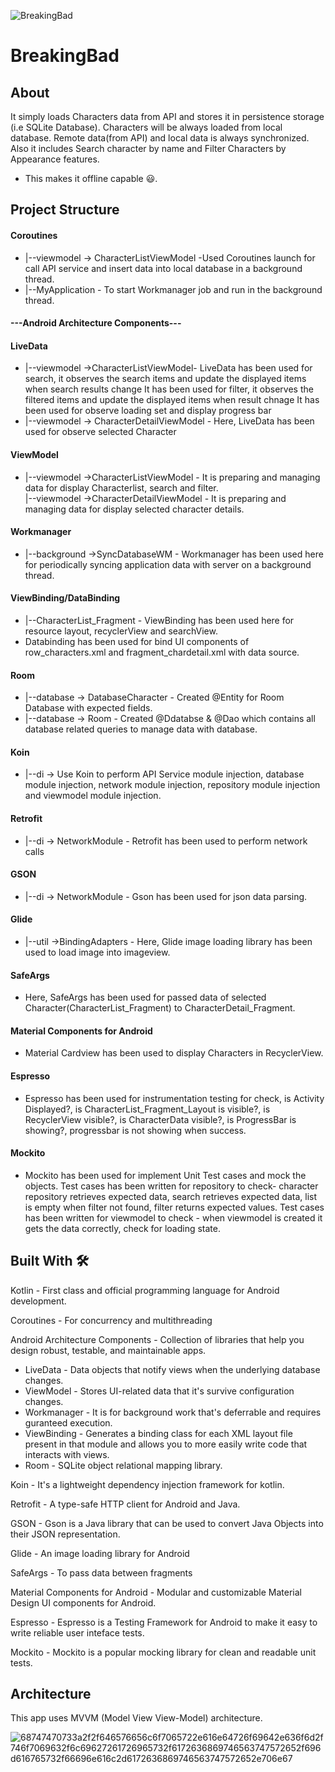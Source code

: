 ![BreakingBad](https://user-images.githubusercontent.com/58938625/91903261-db80ee00-ec9a-11ea-9298-f74beb959b6c.png)



# BreakingBad
## About
<p>It simply loads Characters data from API and stores it in persistence storage (i.e SQLite Database). Characters will be always loaded from local database. 
  Remote data(from API) and local data is always synchronized. Also it includes Search character by name and Filter Characters by Appearance features. </p>
  <ul>
  <li>This makes it offline capable 😃.</li>
  </ul>

## Project Structure
#### Coroutines
<ul>
  <li>|--viewmodel -> CharacterListViewModel -Used Coroutines launch for call API service and insert data into local database in a background thread. </li>
  <li>|--MyApplication - To start Workmanager job and run in the background thread.</li>
  </ul>
  
#### ---Android Architecture Components---

  #### LiveData 
  
  <ul>
  <li>|--viewmodel ->CharacterListViewModel- LiveData has been used for search, it observes the search items and update the displayed items when search results change  
    It has been used for filter, it observes the filtered items and update the displayed items when result chnage
    It has been used for observe loading set and display progress bar</li>
  <li>|--viewmodel -> CharacterDetailViewModel - Here, LiveData has been used for observe selected Character </li>
  </ul>
  
  #### ViewModel 
  <ul>
  <li>|--viewmodel ->CharacterListViewModel - It is preparing and managing data for display Characterlist, search and filter. </li>
  </li>|--viewmodel ->CharacterDetailViewModel - It is preparing and managing data for display selected character details.</li>
  </ul>
  
  #### Workmanager
  <ul>
  <li>|--background ->SyncDatabaseWM - Workmanager has been used here for periodically syncing application data with server on a background thread.</li>
  </ul>
  
  #### ViewBinding/DataBinding 
  <ul>
  <li>|--CharacterList_Fragment - ViewBinding has been used here for resource layout, recyclerView and searchView.</li>
  <li>Databinding has been used for bind UI components of row_characters.xml and fragment_chardetail.xml with data source.</li>
  </ul>
  
  #### Room 
  <ul>
  <li>|--database -> DatabaseCharacter - Created @Entity for Room Database with expected fields.</li>
  <li>|--database -> Room - Created @Ddatabse &  @Dao which contains all database related queries to manage data with database.
  </ul>
  
  #### Koin
  <ul>
  <li>|--di -> Use Koin to perform API Service module injection, database module injection, network module injection, repository module injection and viewmodel module injection.</li>
  </ul>
  
#### Retrofit 
<ul>
  <li>|--di -> NetworkModule - Retrofit has been used to perform network calls</li>
  </ul>
  
#### GSON
<ul>
  <li>|--di -> NetworkModule - Gson has been used for json data parsing.</li> 
  </ul>
  
#### Glide 
<ul>
  <li>|--util ->BindingAdapters - Here, Glide image loading library has been used to load image into imageview.</li>
  </ul>
  
#### SafeArgs
<ul>
  <li>Here, SafeArgs has been used for passed data of selected Character(CharacterList_Fragment) to CharacterDetail_Fragment.</li>
  </ul>
  
#### Material Components for Android 
<ul>
  <li>Material Cardview has been used to display Characters in RecyclerView. </li>
  </ul>
  
 #### Espresso 
 <ul>
  <li>Espresso has been used for instrumentation testing for check, is Activity Displayed?, is CharacterList_Fragment_Layout is visible?, is RecyclerView visible?, is CharacterData visible?, is ProgressBar is showing?, progressbar is not showing when success.
  </ul>
  
#### Mockito
<ul>
  <li>Mockito has been used for implement Unit Test cases and mock the objects. Test cases has been written for repository to check- character repository retrieves expected data, search retrieves expected data, list is empty when filter not found, filter returns expected values. Test cases has been written for viewmodel to check - when viewmodel is created it gets the data correctly, check for loading state. </li>
  </ul>


## Built With 🛠
<p> Kotlin - First class and official programming language for Android development.</p>
<p>Coroutines - For concurrency and multithreading</p>
<p>Android Architecture Components - Collection of libraries that help you design robust, testable, and maintainable apps.</p>
<ul>
  <li>LiveData - Data objects that notify views when the underlying database changes.</li>
  <li>ViewModel - Stores UI-related data that it's survive configuration changes.</li>
  <li>Workmanager - It is for background work that's deferrable and requires guranteed execution.</li>
  <li>ViewBinding - Generates a binding class for each XML layout file present in that module and allows you to more easily write code that interacts with views.</li>
  <li>Room - SQLite object relational mapping library.</li>
  </ul>
<p>Koin - It's a lightweight dependency injection framework for kotlin.<p>
<p>Retrofit - A type-safe HTTP client for Android and Java.</p>
<p>GSON - Gson is a Java library that can be used to convert Java Objects into their JSON representation.<p>
<p>Glide - An image loading library for Android </p>
<p>SafeArgs - To pass data between fragments
<p>Material Components for Android - Modular and customizable Material Design UI components for Android.</p>
<p>Espresso - Espresso is a Testing Framework for Android to make it easy to write reliable user inteface tests.</p>
<p>Mockito - Mockito is a popular mocking library for clean and readable unit tests. 

## Architecture
<p>This app uses MVVM (Model View View-Model) architecture.</p>

![68747470733a2f2f646576656c6f7065722e616e64726f69642e636f6d2f746f7069632f6c69627261726965732f6172636869746563747572652f696d616765732f66696e616c2d6172636869746563747572652e706e67](https://user-images.githubusercontent.com/58938625/91903352-ff443400-ec9a-11ea-8fd0-853d6336bcf4.png)

